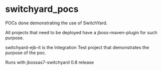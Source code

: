 switchyard_pocs
===============

POCs done demonstrating the use of SwitchYard.

All projects that need to be deployed have a jboss-maven-plugin for such purpose.

switchyard-ejb-it is the Integration Test project that demonstrates the purpose of the poc.

Runs with jbossas7-switchyard 0.8 release
